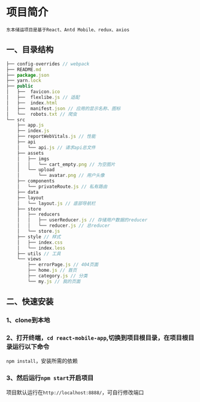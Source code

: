 # 项目简介
    东本储运项目是基于React、Antd Mobile、redux、axios

## 一、目录结构

```js
├── config-overrides // webpack
├── README.md
├── package.json
├── yarn.lock
├── public
│   ├──  favicon.ico
│   ├──  flexlibe.js // 适配
│   ├──  index.html
│   ├──  manifest.json // 应用的显示名称、图标
│   └──  robots.txt // 爬虫
└── src
    ├── app.js
    ├── index.js
    ├── reportWebVitals.js // 性能
    ├── api
    │   └── api.js // 请求api总文件
    ├── assets
    │   ├── imgs
    │   │   └── cart_empty.png // 为空图片
    │   └── upload
    │       └── avatar.png // 用户头像
    ├── components
    │   └── privateRoute.js // 私有路由
    ├── data
    ├── layout
    │   └── layout.js // 底部导航栏
    ├── store
    │   ├── reducers
    │   │   ├── userReducer.js // 存储用户数据的reducer
    │   │   └── reducer.js // 总reducer
    │   └── store.js
    ├── style // 样式
    │   ├── index.css
    │   └── index.less
    ├── utils // 工具
    └── views
        ├── errorPage.js // 404页面
        ├── home.js // 首页
        ├── category.js // 分类
        └── my.js // 我的页面
```

## 二、快速安装

### 1、clone到本地

### 2、打开终端，`cd react-mobile-app`,切换到项目根目录，在项目根目录运行以下命令

`npm install`，安装所需的依赖

### 3、然后运行`npm start`开启项目

项目默认运行在`http://localhost:8888/`，可自行修改端口